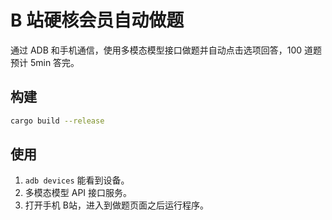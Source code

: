 # B 站硬核会员自动做题

通过 ADB 和手机通信，使用多模态模型接口做题并自动点击选项回答，100 道题预计 5min 答完。

## 构建
```bash
cargo build --release
```

## 使用

1. `adb devices` 能看到设备。
2. 多模态模型 API 接口服务。
3. 打开手机 B站，进入到做题页面之后运行程序。
